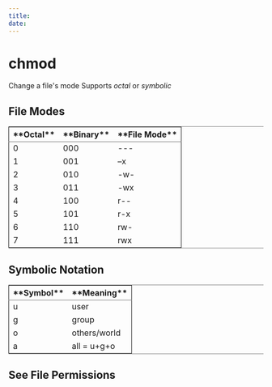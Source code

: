 ```yaml
---
title: 
date: 
---
```


# chmod

Change a file's mode
Supports *octal* or *symbolic*

## File Modes

<table border="2" cellspacing="0" cellpadding="6" rules="groups" frame="hsides">

<colgroup>
<col  class="org-right" />

<col  class="org-right" />

<col  class="org-left" />
</colgroup>
<thead>
<tr>
<th scope="col" class="org-right">**Octal**</th>
<th scope="col" class="org-right">**Binary**</th>
<th scope="col" class="org-left">**File Mode**</th>
</tr>
</thead>

<tbody>
<tr>
<td class="org-right">0</td>
<td class="org-right">000</td>
<td class="org-left">---</td>
</tr>

<tr>
<td class="org-right">1</td>
<td class="org-right">001</td>
<td class="org-left">&#x2013;x</td>
</tr>

<tr>
<td class="org-right">2</td>
<td class="org-right">010</td>
<td class="org-left">-w-</td>
</tr>

<tr>
<td class="org-right">3</td>
<td class="org-right">011</td>
<td class="org-left">-wx</td>
</tr>

<tr>
<td class="org-right">4</td>
<td class="org-right">100</td>
<td class="org-left">r--</td>
</tr>

<tr>
<td class="org-right">5</td>
<td class="org-right">101</td>
<td class="org-left">r-x</td>
</tr>

<tr>
<td class="org-right">6</td>
<td class="org-right">110</td>
<td class="org-left">rw-</td>
</tr>

<tr>
<td class="org-right">7</td>
<td class="org-right">111</td>
<td class="org-left">rwx</td>
</tr>
</tbody>
</table>

## Symbolic Notation

<table border="2" cellspacing="0" cellpadding="6" rules="groups" frame="hsides">

<colgroup>
<col  class="org-left" />

<col  class="org-left" />
</colgroup>
<thead>
<tr>
<th scope="col" class="org-left">**Symbol**</th>
<th scope="col" class="org-left">**Meaning**</th>
</tr>
</thead>

<tbody>
<tr>
<td class="org-left">u</td>
<td class="org-left">user</td>
</tr>

<tr>
<td class="org-left">g</td>
<td class="org-left">group</td>
</tr>

<tr>
<td class="org-left">o</td>
<td class="org-left">others/world</td>
</tr>

<tr>
<td class="org-left">a</td>
<td class="org-left">all = u+g+o</td>
</tr>
</tbody>
</table>

## See <span class="underline">File Permissions</span>

